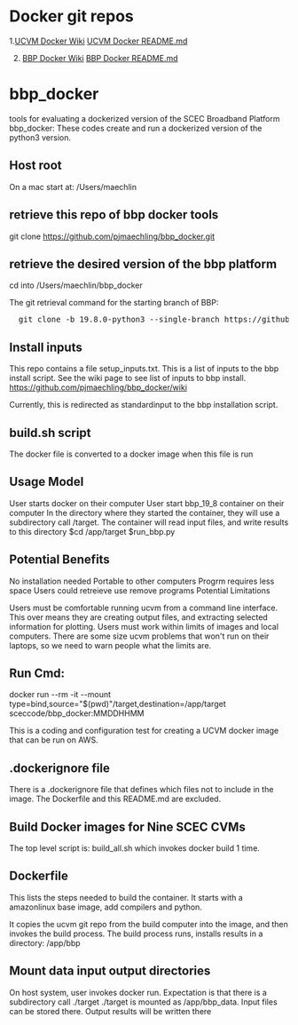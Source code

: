# Docker git repos
1.[UCVM Docker Wiki](https://github.com/sceccode/ucvm_docker/wiki)
[UCVM Docker README.md](https://github.com/sceccode/ucvm_docker)

2. [BBP Docker Wiki](https://github.com/pjmaechling/bbp_docker/wiki)
[BBP Docker README.md](https://github.com/sceccode/bbp_docker)

# bbp_docker
tools for evaluating a dockerized version of the SCEC Broadband Platform
bbp_docker: These codes create and run a dockerized version of the python3 version.

## Host root
On a mac start at:
/Users/maechlin

## retrieve this repo of bbp docker tools
git clone https://github.com/pjmaechling/bbp_docker.git

## retrieve the desired version of the bbp platform
cd into /Users/maechlin/bbp_docker

The git retrieval command for the starting branch of BBP:
<pre>
  git clone -b 19.8.0-python3 --single-branch https://github.com/SCECcode/bbp.git
</pre>

## Install inputs
This repo contains a file setup_inputs.txt.
This is a list of inputs to the bbp install script.
See the wiki page to see list of inputs to bbp install.
https://github.com/pjmaechling/bbp_docker/wiki

Currently, this is redirected as standardinput to the bbp installation script.

## build.sh script
The docker file is converted to a docker image when this file is run


## Usage Model
User starts docker on their computer
User start bbp_19_8 container on their computer
In the directory where they started the container, they will use a subdirectory call /target.
The container will read input files, and write results to this directory
$cd /app/target
$run_bbp.py

## Potential Benefits

No installation needed Portable to other computers Progrm requires less space Users could retreieve use remove programs
Potential Limitations

Users must be comfortable running ucvm from a command line interface. This over means they are creating output files, and extracting selected information for plotting.
Users must work within limits of images and local computers. There are some size ucvm problems that won't run on their laptops, so we need to warn people what the limits are.


## Run Cmd:
docker run --rm -it --mount type=bind,source="$(pwd)"/target,destination=/app/target  sceccode/bbp_docker:MMDDHHMM

This is a coding and configuration test for creating a UCVM docker image that can be run on AWS.

## .dockerignore file
There is a .dockerignore file that defines which files not to include in the image. The Dockerfile and this README.md are excluded.

## Build Docker images for Nine SCEC CVMs
The top level script is: build_all.sh which invokes docker build 1 time.

## Dockerfile
This lists the steps needed to build the container. It starts with a amazonlinux base image, add compilers and python.

It copies the ucvm git repo from the build computer into the image, and then invokes the build process. The build process runs, installs results in a directory: /app/bbp

## Mount data input output directories
On host system, user invokes docker run. Expectation is that there is a subdirectory call ./target
./target is mounted as /app/bbp_data.
Input files can be stored there.
Output results will be written there
